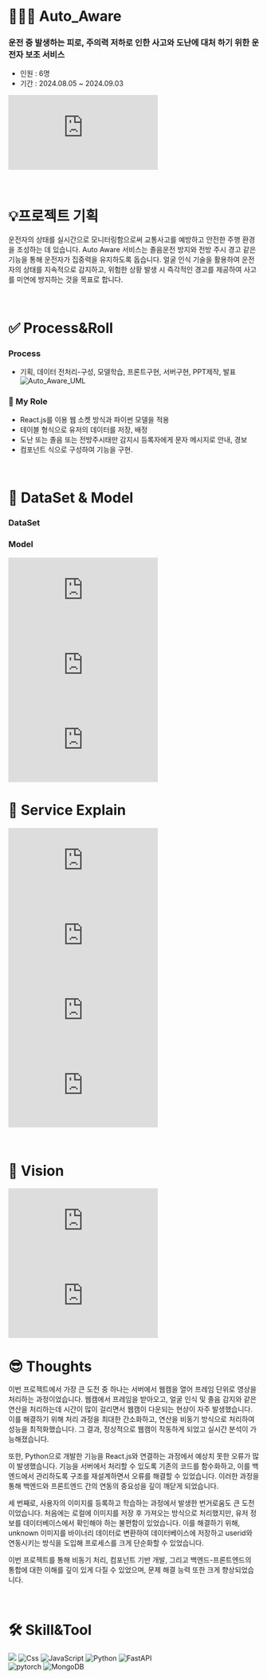 # 👨🏻‍💻 Auto_Aware
### 운전 중 발생하는 피로, 주의력 저하로 인한 사고와 도난에 대처 하기 위한 운전자 보조 서비스
* 인원 : 6명
* 기간 : 2024.08.05 ~ 2024.09.03

  
![AutoAware(Title)](https://github.com/user-attachments/files/16941396/AutoAware.pdf)

<br>

# 💡프로젝트 기획
운전자의 상태를 실시간으로 모니터링함으로써 교통사고를 예방하고 안전한 주행 환경을 조성하는 데 있습니다. Auto Aware 서비스는 졸음운전 방지와 전방 주시 경고 같은 기능을 통해 운전자가 집중력을 유지하도록 돕습니다. 얼굴 인식 기술을 활용하여 운전자의 상태를 지속적으로 감지하고, 위험한 상황 발생 시 즉각적인 경고를 제공하여 사고를 미연에 방지하는 것을 목표로 합니다.

<br>

# **✅ Process&Roll**
### Process
- 기획, 데이터 전처리-구성, 모델학습, 프론트구현, 서버구현, PPT제작, 발표
![Auto_Aware_UML](https://github.com/user-attachments/assets/ff28d097-38e3-41de-b5b0-16d808844ddc)


### 🔑 My Role
- React.js를 이용 웹 소켓 방식과 파이썬 모델을 적용
- 테이블 형식으로 유저의 데이터를 저장, 배정
- 도난 또는 졸음 또는 전방주시태만 감지시 등록자에게 문자 메시지로 안내, 경보
- 컴포넌트 식으로 구성하여 기능을 구현.
  
<br>

# 💾 DataSet & Model
### DataSet


### Model
![AutoAware(Algorithm1).pdf](https://github.com/user-attachments/files/16941432/AutoAware.pdf)
![AutoAware(Algorithm2).pdf](https://github.com/user-attachments/files/16941440/AutoAware.pdf)
![AutoAware(Algorithm3).pdf](https://github.com/user-attachments/files/16941441/AutoAware.pdf)


# **📖 Service Explain**
![AutoAware(Process1).pdf](https://github.com/user-attachments/files/16941418/AutoAware.pdf)
![AutoAware(Process2).pdf](https://github.com/user-attachments/files/16941420/AutoAware.pdf)
![AutoAware(main1).pdf](https://github.com/user-attachments/files/16941426/AutoAware.pdf)
![AutoAware(main2).pdf](https://github.com/user-attachments/files/16941437/AutoAware.pdf)

<br>

# **📍 Vision**
![AutoAware(vision).pdf](https://github.com/user-attachments/files/16941444/AutoAware.pdf)
![AutoAware(vision2).pdf](https://github.com/user-attachments/files/16941447/AutoAware.pdf)
<br>

# **😎 Thoughts**
이번 프로젝트에서 가장 큰 도전 중 하나는 서버에서 웹캠을 열어 프레임 단위로 영상을 처리하는 과정이었습니다. 웹캠에서 프레임을 받아오고, 얼굴 인식 및 졸음 감지와 같은 연산을 처리하는데 시간이 많이 걸리면서 웹캠이 다운되는 현상이 자주 발생했습니다. 이를 해결하기 위해 처리 과정을 최대한 간소화하고, 연산을 비동기 방식으로 처리하여 성능을 최적화했습니다. 그 결과, 정상적으로 웹캠이 작동하게 되었고 실시간 분석이 가능해졌습니다.

또한, Python으로 개발한 기능을 React.js와 연결하는 과정에서 예상치 못한 오류가 많이 발생했습니다. 기능을 서버에서 처리할 수 있도록 기존의 코드를 함수화하고, 이를 백엔드에서 관리하도록 구조를 재설계하면서 오류를 해결할 수 있었습니다. 이러한 과정을 통해 백엔드와 프론트엔드 간의 연동의 중요성을 깊이 깨닫게 되었습니다.

세 번째로, 사용자의 이미지를 등록하고 학습하는 과정에서 발생한 번거로움도 큰 도전이었습니다. 처음에는 로컬에 이미지를 저장 후 가져오는 방식으로 처리했지만, 유저 정보를 데이터베이스에서 확인해야 하는 불편함이 있었습니다. 이를 해결하기 위해, unknown 이미지를 바이너리 데이터로 변환하여 데이터베이스에 저장하고 userid와 연동시키는 방식을 도입해 프로세스를 크게 단순화할 수 있었습니다.

이번 프로젝트를 통해 비동기 처리, 컴포넌트 기반 개발, 그리고 백엔드-프론트엔드의 통합에 대한 이해를 깊이 있게 다질 수 있었으며, 문제 해결 능력 또한 크게 향상되었습니다.

<br>

# **🛠️ Skill&Tool**
<img src="https://img.shields.io/badge/React-61DAFB?style=for-the-badge&logo=React&logoColor=black"/> <img alt="Css" src ="https://img.shields.io/badge/CSS3-1572B6.svg?&style=for-the-badge&logo=CSS3&logoColor=white"/> <img alt="JavaScript" src ="https://img.shields.io/badge/JavaScriipt-F7DF1E.svg?&style=for-the-badge&logo=JavaScript&logoColor=black"/> <img alt="Python" src ="https://img.shields.io/badge/Python-3776AB.svg?&style=for-the-badge&logo=Python&logoColor=white"/> <img alt="FastAPI" src ="https://img.shields.io/badge/fastapi-009688.svg?&style=for-the-badge&logo=Python&logoColor=white"/>
<br>
<img alt="pytorch" src ="https://img.shields.io/badge/pytorch-EE4C2C.svg?&style=for-the-badge&logo=PyTorch&logoColor=white"/>
<img alt="MongoDB" src ="https://img.shields.io/badge/MongoDB-47A248.svg?&style=for-the-badge&logo=Python&logoColor=white"/>




